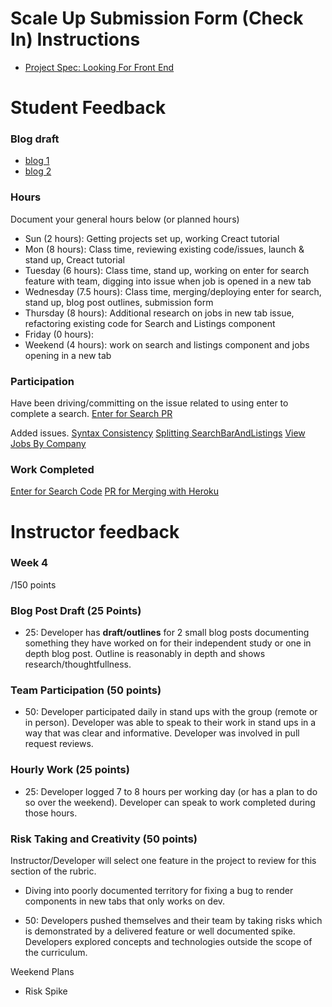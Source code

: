 # Scale Up Submission Form (Check In) Instructions

- [Project Spec: Looking For Front End](https://github.com/turingschool/lesson_plans/blob/master/ruby_04-apis_and_scalability/boxtrot_prime_project.markdown)

# Student Feedback

### Blog draft

- [blog 1](https://gist.github.com/s-espinosa/0e5c0f7c88c443c50a41809f6c91a943)
- [blog 2](https://gist.github.com/s-espinosa/c785f73a6eab1f4338fa3155b10a7924)

### Hours

Document your general hours below (or planned hours)

- Sun (2 hours): Getting projects set up, working Creact tutorial
- Mon (8 hours): Class time, reviewing existing code/issues, launch & stand up, Creact tutorial
- Tuesday (6 hours): Class time, stand up, working on enter for search feature with team, digging into issue when job is opened in a new tab
- Wednesday (7.5 hours): Class time, merging/deploying enter for search, stand up, blog post outlines, submission form
- Thursday (8 hours): Additional research on jobs in new tab issue, refactoring existing code for Search and Listings component
- Friday (0 hours):
- Weekend (4 hours): work on search and listings component and jobs opening in a new tab

### Participation

Have been driving/committing on the issue related to using enter to complete a search.
[Enter for Search PR](https://github.com/LookingForMe/lookingForFrontEnd/pull/61)

Added issues.
[Syntax Consistency](https://github.com/LookingForMe/lookingForFrontEnd/issues/64)
[Splitting SearchBarAndListings](https://github.com/LookingForMe/lookingForFrontEnd/issues/60)
[View Jobs By Company](https://github.com/LookingForMe/lookingForFrontEnd/issues/59)

### Work Completed

[Enter for Search Code](https://github.com/LookingForMe/lookingForFrontEnd/pull/61/files)
[PR for Merging with Heroku](https://github.com/LookingForMe/lookingForFrontEnd/pull/65)

# Instructor feedback

### Week 4

/150 points

### Blog Post Draft (25 Points)  

  * 25: Developer has **draft/outlines** for 2 small blog posts documenting something they have worked on for their independent study or one in depth blog post. Outline is reasonably in depth and shows research/thoughtfullness.

### Team Participation (50 points)

  * 50: Developer participated daily in stand ups with the group (remote or in person). Developer was able to speak to their work in stand ups in a way that was clear and informative. Developer was involved in pull request reviews.

### Hourly Work (25 points)

  * 25: Developer logged 7 to 8 hours per working day (or has a plan to do so over the weekend). Developer can speak to work completed during those hours.

### Risk Taking and Creativity (50 points)

Instructor/Developer will select one feature in the project to review for this section of the rubric.
 - Diving into poorly documented territory for fixing a bug to render components in new tabs that only works on dev. 

  * 50: Developers pushed themselves and their team by taking risks which is demonstrated by a delivered feature or well documented spike. Developers explored concepts and technologies outside the scope of the curriculum.

Weekend Plans
 - Risk Spike
